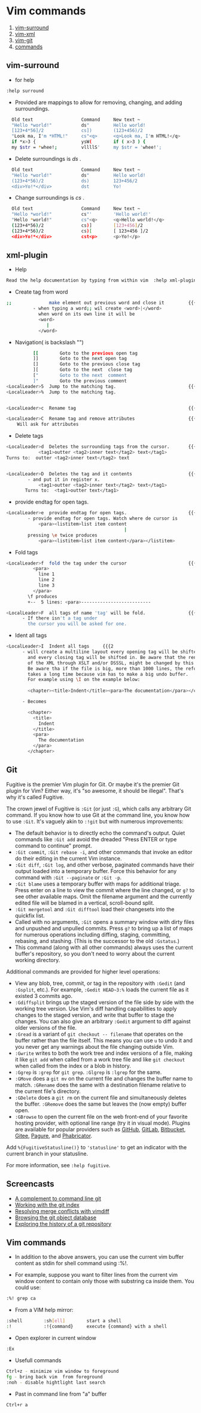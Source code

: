 # Vim commands
1. [vim-surround](#surround)
2. [vim-xml](#xml)
3. [vim-git](#git)
4. [commands](#cmd)

## vim-surround <a name="surround"></a>
- for help 
```bash
:help surround
```
- Provided are mappings to allow for removing, changing, and adding surroundings.
```bash
  Old text                  Command     New text ~
  "Hello *world!"           ds"         Hello world!
  [123+4*56]/2              cs])        (123+456)/2
  "Look ma, I'm *HTML!"     cs"<q>      <q>Look ma, I'm HTML!</q>
  if *x>3 {                 ysW(        if ( x>3 ) {
  my $str = *whee!;         vllllS'     my $str = 'whee!';

```
- Delete surroundings is *ds* .
```bash
  Old text                  Command     New text ~
  "Hello *world!"           ds"         Hello world!
  (123+4*56)/2              ds)         123+456/2
  <div>Yo!*</div>           dst         Yo!
```
- Change surroundings is *cs* .
```bash
  Old text                  Command     New text ~
  "Hello *world!"           cs"'        'Hello world!'
  "Hello *world!"           cs"<q>      <q>Hello world!</q>
  (123+4*56)/2              cs)]        [123+456]/2
  (123+4*56)/2              cs)[        [ 123+456 ]/2
  <div>Yo!*</div>           cst<p>      <p>Yo!</p>
```

## xml-plugin<a name="xml"></a>
- Help
```bash
Read the help documentation by typing from within vim  :help xml-plugin
```
- Create tag from word
```bash
;;              make element out previous word and close it         {{{2
          - when typing a word;; wil create <word>|</word>
            when word on its own line it will be
            <word>
               |
            </word>
```
- Navigation(<LocalLeader> is backslash "\")
```bash
          [[        Goto to the previous open tag 
          ]]        Goto to the next open tag 
          []        Goto to the previous close tag 
          ][        Goto to the next  close tag 
          ["        Goto to the next  comment
          ]"        Goto the previous comment
<LocalLeader>5  Jump to the matching tag.                           {{{2
<LocalLeader>%  Jump to the matching tag.   


<LocalLeader>c  Rename tag                                          {{{2

<LocalLeader>C  Rename tag and remove attributes                    {{{2
    Will ask for attributes
```
- Delete tags
```bash
<LocalLeader>d  Deletes the surrounding tags from the cursor.       {{{2
            <tag1>outter <tag2>inner text</tag2> text</tag1>
Turns to:  outter <tag2>inner text</tag2> text


<LocalLeader>D  Deletes the tag and it contents                     {{{2
        - and put it in register x.
            <tag1>outter <tag2>inner text</tag2> text</tag1>
       Turns to:  <tag1>outter text</tag1>
```
- provide endtag for open tags.

```bash
<LocalLeader>e  provide endtag for open tags.                       {{{2
        - provide endtag for open tags. Watch where de cursor is
            <para><listitem>list item content
                                            |
        pressing \e twice produces
            <para><listitem>list item content</para></listitem>
```

- Fold tags
```bash
<LocalLeader>f  fold the tag under the cursor                       {{{2
          <para>
            line 1
            line 2
            line 3
          </para>
        \f produces
        +--  5 lines: <para>--------------------------

<LocalLeader>F  all tags of name 'tag' will be fold.                {{{2
      - If there isn't a tag under
        the cursor you will be asked for one.
```
- Ident all tags
```bash
<LocalLeader>I  Indent all tags     {{{2
      - will create a multiline layout every opening tag will be shifted out
        and every closing tag will be shifted in. Be aware that the rendering
        of the XML through XSLT and/or DSSSL, might be changed by this.
        Be aware tha if the file is big, more than 1000 lines, the reformatting
        takes a long time because vim has to make a big undo buffer.
        For example using \I on the example below:
        
        <chapter><title>Indent</title><para>The documentation</para></chapter>

      - Becomes

        <chapter>
          <title>
            Indent
          </title>
          <para>
            The documentation
          </para>
        </chapter>
```
## Git <a name="git"></a>
Fugitive is the premier Vim plugin for Git.  Or maybe it's the premier Git
plugin for Vim?  Either way, it's "so awesome, it should be illegal".  That's
why it's called Fugitive.

The crown jewel of Fugitive is `:Git` (or just `:G`), which calls any
arbitrary Git command.  If you know how to use Git at the command line, you
know how to use `:Git`.  It's vaguely akin to `:!git` but with numerous
improvements:

* The default behavior is to directly echo the command's output.  Quiet
  commands like `:Git add` avoid the dreaded "Press ENTER or type command to
  continue" prompt.
* `:Git commit`, `:Git rebase -i`, and other commands that invoke an editor do
  their editing in the current Vim instance.
* `:Git diff`, `:Git log`, and other verbose, paginated commands have their
  output loaded into a temporary buffer.  Force this behavior for any command
  with `:Git --paginate` or `:Git -p`.
* `:Git blame` uses a temporary buffer with maps for additional triage.  Press
  enter on a line to view the commit where the line changed, or `g?` to see
  other available maps.  Omit the filename argument and the currently edited
  file will be blamed in a vertical, scroll-bound split.
* `:Git mergetool` and `:Git difftool` load their changesets into the quickfix
  list.
* Called with no arguments, `:Git` opens a summary window with dirty files and
  unpushed and unpulled commits.  Press `g?` to bring up a list of maps for
  numerous operations including diffing, staging, committing, rebasing, and
  stashing.  (This is the successor to the old `:Gstatus`.)
* This command (along with all other commands) always uses the current
  buffer's repository, so you don't need to worry about the current working
  directory.

Additional commands are provided for higher level operations:

* View any blob, tree, commit, or tag in the repository with `:Gedit` (and
  `:Gsplit`, etc.).  For example, `:Gedit HEAD~3:%` loads the current file as
  it existed 3 commits ago.
* `:Gdiffsplit` brings up the staged version of the file side by side with the
  working tree version.  Use Vim's diff handling capabilities to apply changes
  to the staged version, and write that buffer to stage the changes.  You can
  also give an arbitrary `:Gedit` argument to diff against older versions of
  the file.
* `:Gread` is a variant of `git checkout -- filename` that operates on the
  buffer rather than the file itself.  This means you can use `u` to undo it
  and you never get any warnings about the file changing outside Vim.
* `:Gwrite` writes to both the work tree and index versions of a file, making
  it like `git add` when called from a work tree file and like `git checkout`
  when called from the index or a blob in history.
* `:Ggrep` is `:grep` for `git grep`.  `:Glgrep` is `:lgrep` for the same.
* `:GMove` does a `git mv` on the current file and changes the buffer name to
  match.  `:GRename` does the same with a destination filename relative to the
  current file's directory.
* `:GDelete` does a `git rm` on the current file and simultaneously deletes
  the buffer.  `:GRemove` does the same but leaves the (now empty) buffer
  open.
* `:GBrowse` to open the current file on the web front-end of your favorite
  hosting provider, with optional line range (try it in visual mode).  Plugins
  are available for popular providers such as [GitHub][rhubarb.vim],
  [GitLab][fugitive-gitlab.vim], [Bitbucket][fubitive.vim],
  [Gitee][fugitive-gitee.vim], [Pagure][pagure], and
  [Phabricator][vim-phabricator].

[rhubarb.vim]: https://github.com/tpope/vim-rhubarb
[fugitive-gitlab.vim]: https://github.com/shumphrey/fugitive-gitlab.vim
[fubitive.vim]: https://github.com/tommcdo/vim-fubitive
[fugitive-gitee.vim]: https://github.com/linuxsuren/fugitive-gitee.vim
[pagure]: https://github.com/FrostyX/vim-fugitive-pagure
[vim-phabricator]: https://github.com/jparise/vim-phabricator

Add `%{FugitiveStatusline()}` to `'statusline'` to get an indicator
with the current branch in your statusline.

For more information, see `:help fugitive`.

## Screencasts

* [A complement to command line git](http://vimcasts.org/e/31)
* [Working with the git index](http://vimcasts.org/e/32)
* [Resolving merge conflicts with vimdiff](http://vimcasts.org/e/33)
* [Browsing the git object database](http://vimcasts.org/e/34)
* [Exploring the history of a git repository](http://vimcasts.org/e/35)

## Vim commands <a name="cmd"></a>
* In addition to the above answers, you can use the current vim buffer content as stdin for shell command using :%!.

* For example, suppose you want to filter lines from the current vim window content to contain only those with substring ca inside them. You could use:
```bash
:%! grep ca
```

* From a VIM help mirror:
```bash
:shell        :sh[ell]        start a shell
:!            :!{command}     execute {command} with a shell
```

* Open explorer in current window
```bash
:Ex
```

* Usefull commands
```bash
Ctrl+z - minimize vim window to foreground
fg - bring back vim  from foreground
:noh - disable hightlight last search
```
* Past in command line from "a" buffer
```bash
Ctrl+r a
```
